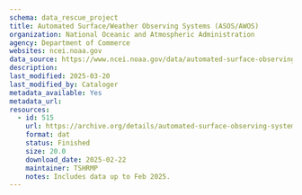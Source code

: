 ```yaml
---
schema: data_rescue_project 
title: Automated Surface/Weather Observing Systems (ASOS/AWOS)
organization: National Oceanic and Atmospheric Administration
agency: Department of Commerce
websites: ncei.noaa.gov
data_source: https://www.ncei.noaa.gov/data/automated-surface-observing-system-five-minute/
description: 
last_modified: 2025-03-20
last_modified_by: Cataloger
metadata_available: Yes
metadata_url: 
resources:
  - id: 515
    url: https://archive.org/details/automated-surface-observing-system-five-minute
    format: dat
    status: Finished
    size: 20.0
    download_date: 2025-02-22
    maintainer: TSHRMP
    notes: Includes data up to Feb 2025.
---
```

